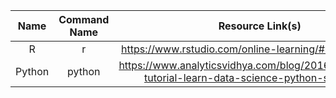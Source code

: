 | Name        | Command Name           | Resource Link(s)  |
| :-------------: |:-------------:| :-----:|
| R     | r | https://www.rstudio.com/online-learning/#r-programming |
| Python | python | https://www.analyticsvidhya.com/blog/2016/01/complete-tutorial-learn-data-science-python-scratch-2/ |
